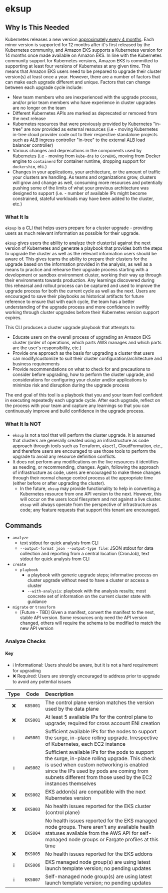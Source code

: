 # eksup

## Why Is This Needed

Kubernetes releases a new version [approximately every 4 months](https://kubernetes.io/releases/release/). Each minor version is supported for 12 months after it's first released by the Kubernetes community, and Amazon EKS supports a Kubernetes version for 14 months once made available on Amazon EKS. In line with the Kubernetes community support for Kubernetes versions, Amazon EKS is committed to supporting at least four versions of Kubernetes at any given time. This means that Amazon EKS users need to be prepared to upgrade their cluster version(s) at least once a year. However, there are a number of factors that can make each upgrade different and unique. Factors that can change between each upgrade cycle include:

- New team members who are inexperienced with the upgrade process, and/or prior team members who have experience in cluster upgrades are no longer on the team
- Different Kubernetes APIs are marked as deprecated or removed from the next release
- Kubernetes resources that were previously provided by Kubernetes "in-tree" are now provided as external resources (i.e - moving Kubernetes in-tree cloud provider code out to their respective standalone projects such as ALB ingress controller "in-tree" to the external ALB load balancer controller)
- Various changes and deprecations in the components used by Kubernetes (i.e - moving from `kube-dns` to `CoreDNS`, moving from Docker engine to `containerd` for container runtime, dropping support for `dockershim`, etc.)
- Changes in your applications, your architecture, or the amount of traffic your clusters are handling. As teams and organizations grow, clusters will grow and change as well, consuming more resources and potentially pushing some of the limits of what your previous architecture was designed to support (i.e. - number of available IPs might become constrained, stateful workloads may have been added to the cluster, etc.)

### What It Is

`eksup` is a CLI that helps users prepare for a cluster upgrade - providing users as much relevant information as possible for their upgrade.

`eksup` gives users the ability to analyze their cluster(s) against the next version of Kubernetes and generate a playbook that provides both the steps to upgrade the cluster as well as the relevant information users should be aware of. This gives teams the ability to prepare their clusters for the upgrade based on the information provided in the analysis, as well as a means to practice and rehearse their upgrade process starting with a development or sandbox environment cluster, working their way up through their environments towards production. Any learnings discovered during this rehearsal and rollout process can be captured and used to improve the upgrade process for both the current cycle as well as the next. Users are encouraged to save their playbooks as historical artifacts for future reference to ensure that with each cycle, the team has a better understanding of the upgrade process and more confidence in swiftly working through cluster upgrades before their Kubernetes version support expires.

This CLI produces a cluster upgrade playbook that attempts to:

- Educate users on the overall process of upgrading an Amazon EKS cluster (order of operations, which parts AWS manages and which parts are the user's responsibility, etc.)
- Provide one approach as the basis for upgrading a cluster that users can modify/customize to suit their cluster configuration/architecture and business requirements
- Provide recommendations on what to check for and precautions to consider before upgrading, how to perform the cluster upgrade, and considerations for configuring your cluster and/or applications to minimize risk and disruption during the upgrade process

The end goal of this tool is a playbook that you and your team feel confident in executing repeatedly each upgrade cycle. After each upgrade, reflect on the process with your team and capture any learnings so that you can continuously improve and build confidence in the upgrade process.

### What It Is NOT

- `eksup` is not a tool that will perform the cluster upgrade. It is assumed that clusters are generally created using an infrastructure as code approach through tools such as Terraform, `eksctl`, CloudFormation, etc., and therefore users are encouraged to use those tools to perform the upgrade to avoid any resource definition conflicts.
- It does not perform any modifications on the live resources it identifies as needing, or recommending, changes. Again, following the approach of infrastructure as code, users are encouraged to make these changes through their normal change control process at the appropriate time (either before or after upgrading the cluster).
  - In the future, `eksup` may provide functionality to help in converting a Kubernetes resource from one API version to the next. However, this will occur on the users local filesystem and not against a live cluster. `eksup` will always operate from the perspective of infrastructure as code; any feature requests that support this tenant are encouraged.

## Commands

- `analyze`
  - text stdout for quick analysis from CLI
  - `--output-format json --output-type file`: JSON stdout for data collection and reporting from a central location (CronJob), text stdout for quick analysis from CLI
- `create`
  - `playbook`
    - a playbook with generic upgrade steps; informative process on cluster upgrade without need to have a cluster or access a cluster
    - `--with-analysis`: playbook with the analysis results; most concrete set of information on the current cluster state with guidance
- `migrate` or `transform`
  - [Future - TBD] Given a manifest, convert the manifest to the next, stable API version. Some resources only need the API version changed, others will require the schema to be modified to match the new API version

### Analyze Checks

#### Key

- ℹ️  Informational: Users should be aware, but it is not a hard requirement for upgrading
- ❌  Required: Users are strongly encouraged to address prior to upgrade to avoid any potential issues

| Type | Code | Description
| :--: | :---: | :-------------------------------------------------------------------------------------- |
| ❌ | `K8S001` | The control plane version matches the version used by the data plane |
| ❌ | `EKS001` | At least 5 available IPs for the control plane to upgrade; required for cross account ENI creation |
| ℹ️ | `AWS001` | Sufficient available IPs for the nodes to support the surge, in-place rolling upgrade. Irrespective of Kubernetes, each EC2 instance |
| ℹ️ | `AWS002` | Sufficient available IPs for the pods to support the surge, in-place rolling upgrade. This check is used when custom networking is enabled since the IPs used by pods are coming from subnets different from those used by the EC2 instances themselves |
| ❌ | `EKS002` | EKS addon(s) are compatible with the next Kubernetes version |
| ❌ | `EKS003` | No health issues reported for the EKS cluster (control plane) |
| ❌ | `EKS004` | No health issues reported for the EKS managed node groups. There aren't any available health statuses available from the AWS API for self-managed node groups or Fargate profiles at this time |
| ❌ | `EKS005` | No health issues reported for the EKS addons |
| ℹ️ | `EKS006` | EKS managed node group(s) are using latest launch template version; no pending updates |
| ℹ️ | `EKS007` | Self-managed node group(s) are using latest launch template version; no pending updates |
